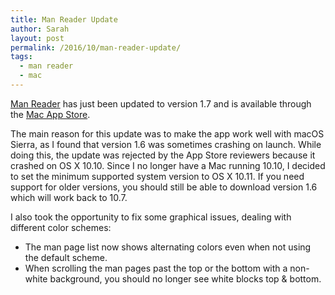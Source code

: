 ```yaml
---
title: Man Reader Update
author: Sarah
layout: post
permalink: /2016/10/man-reader-update/
tags:
  - man reader
  - mac
---
```


[Man Reader][1] has just been updated to version 1.7 and is available through the [Mac App Store][2].

The main reason for this update was to make the app work well with macOS Sierra, as I found that version 1.6 was sometimes crashing on launch. While doing this, the update was rejected by the App Store reviewers because it crashed on OS X 10.10. Since I no longer have a Mac running 10.10, I decided to set the minimum supported system version to OS X 10.11. If you need support for older versions, you should still be able to download version 1.6 which will work back to 10.7.



I also took the opportunity to fix some graphical issues, dealing with different color schemes:

* The man page list now shows alternating colors even when not using the default scheme.
* When scrolling the man pages past the top or the bottom with a non-white background, you should no longer see white blocks top & bottom.



[1]: /manreader/
[2]: http://itunes.apple.com/app/man-reader/id522583774?mt=12

